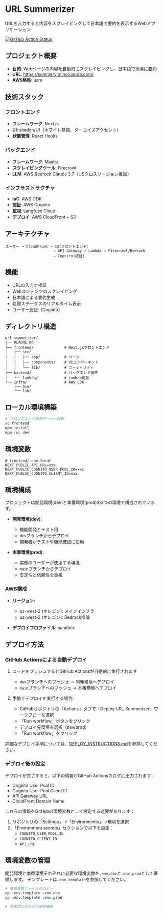 # URL Summerizer

URLを入力すると内容をスクレイピングして日本語で要約を表示するWebアプリケーション

[![GitHub Action Status](https://github.com/ユーザー名/url-summerizer/workflows/Deploy%20URL%20Summerizer/badge.svg)](https://github.com/ユーザー名/url-summerizer/actions)

## プロジェクト概要

- **目的**: Webページの内容を自動的にスクレイピングし、日本語で簡潔に要約
- **URL**: https://summery.minoruonda.com/
- **AWS略称**: usm

## 技術スタック

### フロントエンド
- **フレームワーク**: Next.js
- **UI**: shadcn/UI（ホワイト基調、ターコイズアクセント）
- **状態管理**: React Hooks

### バックエンド
- **フレームワーク**: Mastra
- **スクレイピングツール**: Firecrawl
- **LLM**: AWS Bedrock Claude 3.7（USクロスリージョン推論）

### インフラストラクチャ
- **IaC**: AWS CDK
- **認証**: AWS Cognito
- **監視**: Langfuse Cloud
- **デプロイ**: AWS CloudFront + S3

## アーキテクチャ

```
ユーザー → CloudFront → S3(フロントエンド) 
                      → API Gateway → Lambda → Firecrawl/Bedrock
                      → Cognito(認証)
```

## 機能

- URLの入力と検証
- Webコンテンツのスクレイピング
- 日本語による要約生成
- 処理ステータスのリアルタイム表示
- ユーザー認証（Cognito）

## ディレクトリ構造

```
url-summerizer/
├── README.md
├── frontend/              # Next.jsフロントエンド
│   ├── src/
│   │   ├── app/           # ページ
│   │   ├── components/    # UIコンポーネント
│   │   └── lib/           # ユーティリティ
├── backend/               # バックエンド関連
│   └── lambda/            # Lambda関数
└── infra/                 # AWS CDK
    ├── bin/
    └── lib/
```

## ローカル環境構築

```bash
# フロントエンド開発サーバー起動
cd frontend
npm install
npm run dev
```

## 環境変数

```
# frontend/.env.local
NEXT_PUBLIC_API_URL=xxx
NEXT_PUBLIC_COGNITO_USER_POOL_ID=xxx
NEXT_PUBLIC_COGNITO_CLIENT_ID=xxx
```

## 環境構成

プロジェクトは開発環境(dev)と本番環境(prod)の2つの環境で構成されています。

- **開発環境(dev)**:
  - 機能開発とテスト用
  - `dev`ブランチからデプロイ
  - 開発者がテストや機能確認に使用

- **本番環境(prod)**:
  - 実際のユーザーが使用する環境
  - `main`ブランチからデプロイ
  - 安定性と信頼性を重視

### AWS構成

- **リージョン**: 
  - us-west-2 (オレゴン): メインインフラ
  - us-west-2 (オレゴン): Bedrock推論

- **デプロイプロファイル**: sandbox

## デプロイ方法

### GitHub Actionsによる自動デプロイ

1. コードをプッシュするとGitHub Actionsが自動的に実行されます
   - `dev`ブランチへのプッシュ → 開発環境へデプロイ
   - `main`ブランチへのプッシュ → 本番環境へデプロイ

2. 手動でデプロイを実行する場合:
   - GitHubリポジトリの「Actions」タブで「Deploy URL Summerizer」ワークフローを選択
   - 「Run workflow」ボタンをクリック
   - デプロイ先環境を選択（dev/prod）
   - 「Run workflow」をクリック

詳細なデプロイ手順については、[DEPLOY_INSTRUCTIONS.md](./DEPLOY_INSTRUCTIONS.md)を参照してください。

### デプロイ後の設定

デプロイが完了すると、以下の情報がGitHub Actionsのログに出力されます：

- Cognito User Pool ID
- Cognito User Pool Client ID
- API Gateway URL
- CloudFront Domain Name

これらの情報をGitHubの環境変数として設定する必要があります：

1. リポジトリの「Settings」→「Environments」→環境を選択
2. 「Environment secrets」セクションで以下を設定：
   - `COGNITO_USER_POOL_ID`
   - `COGNITO_CLIENT_ID`
   - `API_URL`

## 環境変数の管理

開発環境と本番環境それぞれに必要な環境変数を`.env.dev`と`.env.prod`として準備します。
テンプレートは`.env.template`を参照してください。

```bash
# 環境変数ファイルのコピー
cp .env.template .env.dev
cp .env.template .env.prod

# 各環境に合わせて値を編集
```
